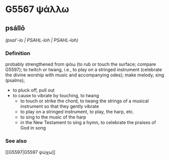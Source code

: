 # G5567 ψάλλω

## psállō

_(psal'-lo | PSAHL-loh | PSAHL-loh)_

### Definition

probably strengthened from ψάω (to rub or touch the surface; compare G5597); to twitch or twang, i.e., to play on a stringed instrument (celebrate the divine worship with music and accompanying odes); make melody, sing (psalms); 

- to pluck off, pull out
- to cause to vibrate by touching, to twang
  - to touch or strike the chord, to twang the strings of a musical instrument so that they gently vibrate
  - to play on a stringed instrument, to play, the harp, etc.
  - to sing to the music of the harp
  - in the New Testament to sing a hymn, to celebrate the praises of God in song

### See also

[[G5597|G5597 ψώχω]]
